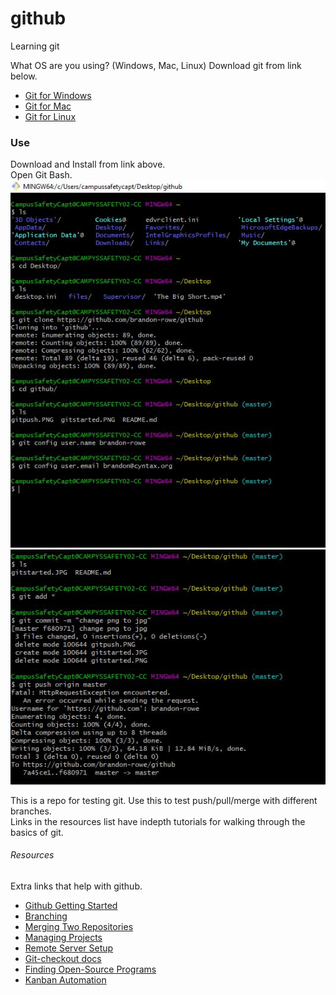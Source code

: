 # github
Learning git

What OS are you using? (Windows, Mac, Linux) Download git from link below.

+ [Git for Windows](https://git-scm.com/download/win)
+ [Git for Mac](https://git-scm.com/download/mac)
+ [Git for Linux](https://git-scm.com/download/linux)

<h3>Use</h3>
<p>
Download and Install from link above.
<br>
Open Git Bash.
<br>
<img src="gitstarted.JPG">
<br>
<img src="gitpush.JPG">
</p>


<p>
This is a repo for testing git. Use this to test push/pull/merge with different branches.
<br>
Links in the resources list have indepth tutorials for walking through the basics of git.
</p>

<h6>Resources</h6>

Extra links that help with github.
+ [Github Getting Started](https://rogerdudler.github.io/git-guide/)
+ [Branching](https://confluence.atlassian.com/bitbucket/branching-a-repository-223217999.html)
+ [Merging Two Repositories](https://gist.github.com/msrose/2feacb303035d11d2d05)
+ [Managing Projects](https://help.github.com/en/articles/configuring-automation-for-project-boards)
+ [Remote Server Setup](https://kbroman.org/github_tutorial/pages/init.html)
+ [Git-checkout docs](https://git-scm.com/docs/git-checkout)
+ [Finding Open-Source Programs](https://help.github.com/en/articles/finding-open-source-projects-on-github)
+ [Kanban Automation](https://help.github.com/en/articles/configuring-automation-for-project-boards)

